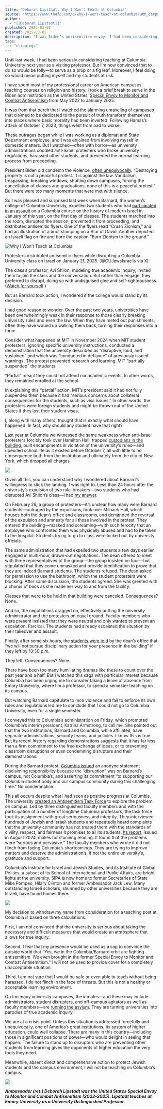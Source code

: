 ```yaml
---
title: "Deborah Lipstadt: Why I Won’t Teach at Columbia"
source: "https://www.thefp.com/p/why-i-wont-teach-at-columbia?utm_campaign=260347&utm_source=cross-post&r=7br8e&utm_medium=email"
author:
  - "[[Deborah Lipstadt]]"
published: 2025-03-02
created: 2025-03-02
description: "I was Biden’s antisemitism envoy. I had been considering an academic appointment at the Ivy League institution—but not anymore, writes Deborah Lipstadt."
tags:
  - "clippings"
---
```

Until last week, I had been seriously considering teaching at Columbia University next year as a visiting professor. But I’m now convinced that to do so would be folly—to serve as a prop or a fig leaf. Moreover, I feel doing so would mean putting myself and my students at risk.

I have spent most of my professional career on American campuses, teaching courses on religion and history. I took a brief break to serve in the Biden administration as the United States’ [Special Envoy to Monitor and Combat Antisemitism](https://2021-2025.state.gov/biographies/deborah-lipstadt/) from May 2022 to January 2025.

It was from that perch that I watched the alarming unraveling of campuses that claimed to be dedicated to the pursuit of truth transform themselves into places where basic morality had been inverted. Following Hamas’s attack of October 7, 2023, things went from bad to worse.

These outrages began while I was working as a diplomat and State Department employee, and I was enjoined from involving myself in domestic matters. But I watched—often with horror—as university administrations coddled anti-Israel protesters who broke university regulations, harassed other students, and prevented the normal learning process from proceeding.

President Biden did condemn the violence, [often unequivocally](https://www.youtube.com/live/oSTJxkOOXIk?si=tLv3I98joRg2S08O&t=83). “Destroying property is not a peaceful protest. It is against the law. Vandalism, trespassing, breaking windows, shutting down campuses, forcing the cancellation of classes and graduations, none of this is a peaceful protest.” But there were too many moments that were met with silence.

So I was pleased and surprised last week when Barnard, the women’s college of Columbia University, expelled two students who had [participated in an assault](https://x.com/CUJewsIsraelis/status/1881767325155889632) on a Columbia course on the history of modern Israel in January of this year, on the first day of classes. The students marched into the room, disrupted the session, prevented it from proceeding, and distributed antisemitic flyers. One of the flyers read “Crush Zionism,” and had an illustration of a boot stomping on a Star of David. Another depicted an Israeli flag on fire and bore the caption “Burn Zionism to the ground.”

![Why I Won’t Teach at Columbia](https://substackcdn.com/image/fetch/w_1456,c_limit,f_auto,q_auto:good,fl_progressive:steep/https%3A%2F%2Fsubstack-post-media.s3.amazonaws.com%2Fpublic%2Fimages%2Fc31d621f-904d-41da-a203-64acf9ac8c0f_510x680.jpeg)

Protesters distributed antisemitic flyers while disrupting a Columbia University class on Israel on January 21, 2025. (@CUJewsIsraelis via X)

The class’s professor, Avi Shilon, modeling true academic inquiry, invited them to join the class and the conversation. But rather than engage, they preferred to disrupt, doing so with undisguised glee and self-righteousness. ([Watch for yourself](https://www.instagram.com/p/DGbAlcjpCyF/?img_index=1).)

But as Barnard took action, I wondered if the college would stand by its decision.

I had good reason to wonder. Over the past two years, universities have been overwhelmingly weak in their response to those clearly breaking university rules and even the law. When they have meted out punishments, often they have wound up walking them back, turning their responses into a farce.

Consider what happened at MIT in November 2024 when MIT student protesters, ignoring specific university instructions, conducted a demonstration that the university described as “disruptive, loud, and sustained” and which was “conducted in defiance” of previously issued warnings. The protest prevented research and learning. MIT “partially suspended” the students.

“Partial” meant they could not attend nonacademic events. In other words, they remained enrolled at the school.

In explaining this “partial” action, MIT’s president said it had not fully suspended them because it had “serious concerns about collateral consequences for the students, such as visa issues.” In other words, the protesters were foreign students and might be thrown out of the United States if they lost their student visas.

I, along with many others, thought that is exactly what should have happened. In fact, why should any student have that right?

Last year at Columbia we witnessed the same weakness when anti-Israel protesters forcibly took over Hamilton Hall, trapped [custodians in the building](https://www.thefp.com/p/exclusive-columbia-custodian-trapped), built encampments in violation of the university’s rules—and upended school life as it existed before October 7, all with little to no consequence both from the institution and ultimately from the city of New York, which dropped all charges.

![](https://substackcdn.com/image/fetch/w_1456,c_limit,f_auto,q_auto:good,fl_progressive:steep/https%3A%2F%2Fsubstack-post-media.s3.amazonaws.com%2Fpublic%2Fimages%2Feffc32b2-9525-43d6-9e18-d31cf2e3f957_1320x30.png)

Given all this, you can understand why I wondered about Barnard’s willingness to stick the landing. I was right to. Less than 24 hours after the university’s expulsion of two rule-breakers—two students who had disrupted Avi Shilon’s class—I had [my answer](https://www.columbiaspectator.com/news/2025/02/26/protesters-stage-sit-in-in-milbank-hall/).

On February 26, a group of protesters—it’s unclear how many were Barnard students—outraged by the expulsions, took over Milbank Hall, which houses both the dean’s office and classrooms, and demanded the reversal of the expulsion and amnesty for all those involved in the protest. They entered the building—masked and screaming—with such ferocity that an employee who confronted them was physically abused and had to be taken to the hospital. Students trying to go to class were locked out by university officials.

The same administration that had expelled two students a few days earlier engaged in multi-hour, drawn-out negotiations. The dean offered to meet with three representatives of the group—the group insisted on four—but stipulated that they come unmasked and provide identification to prove that they are indeed Barnard students. The students refused. The dean asked for permission to use the bathroom, which the student protesters were blocking. After some discussion, the students agreed. She was greeted with a chorus of boos as she made her way to and from the facility.

Classes that were to be held in that building were canceled. Consequences? None.

And so, the negotiations dragged on, effectively putting the university administrator and the protesters on equal ground. Faculty members who were present insisted that they were neutral and only wanted to prevent an escalation. Farcical. The students had already escalated the situation by their takeover and assault.

Finally, after some six hours, the [students were told](https://www.columbiaspectator.com/news/2025/02/27/barnard-made-no-promise-of-amnesty-did-not-negotiate-concessions-for-sit-in-protesters-spokesperson-writes/) by the dean’s office that “we will not pursue disciplinary action for your presence in the building” if they left by 10:30 p.m.

They left. Consequences? None.

There have been too many humiliating dramas like these to count over the past year and a half. But I watched this saga with particular interest because Columbia has been urging me to consider taking a leave of absence from Emory University, where I’m a professor, to spend a semester teaching on its campus.

But watching Barnard capitulate to mob violence and fail to enforce its own rules and regulations led me to conclude that I could not go to Columbia University, even for a single semester.

I conveyed this to Columbia’s administration on Friday, which prompted Columbia’s interim president, Katrina Armstrong, to call me. She pointed out that the two institutions, Barnard and Columbia, while affiliated, have separate administrations, security teams, and policies. I know this is true. But its recent history regarding demonstrations suggests that it has far less than a firm commitment to the free exchange of ideas, or to preventing classroom disruptions or even condemning disrupters and their demonstrations.

During the Barnard protest, [Columbia issued](https://www.columbiaspectator.com/news/2025/02/26/protesters-stage-sit-in-in-milbank-hall/) an anodyne statement disclaiming responsibility because the “disruption” was on Barnard’s campus, not Columbia’s, and asserting its commitment “to supporting our Columbia student body and our campus community during this challenging time.” No condemnation.

This all occurs despite what I had seen as positive progress at Columbia. The university [created an Antisemitism Task Force](https://president.columbia.edu/news/announcing-task-force-antisemitism) to explore the problem on campus. Led by three distinguished faculty members and with the participation of a number of longtime Columbia professors, the task force took its assignment with great seriousness and integrity. They interviewed hundreds of Jewish and Israeli students and repeatedly heard complaints that the university community has not treated them with the standards of civility, respect, and fairness it promises to all its students. [Its report](https://president.columbia.edu/sites/default/files/content/Announcements/Report-2-Task-Force-on-Antisemitism.pdf), issued in August 2024, makes for stunning reading. It found that the problems were “serious and pervasive.” The faculty members who wrote it did not flinch from facing Columbia’s shortcomings. They are trying to improve matters and deserve the administration’s, if not the entire university’s, gratitude and support.

Columbia’s Institute for Israel and Jewish Studies, and its Institute of Global Politics, a subset of its School of International and Public Affairs, are bright lights at the university. SIPA is now home to former Secretaries of State Mike Pompeo, Hilary Clinton and former Ambassador Jack Lew. Many outstanding Israeli scholars, shunned by other universities because they are Israeli, have found homes there.

![](https://substackcdn.com/image/fetch/w_1456,c_limit,f_auto,q_auto:good,fl_progressive:steep/https%3A%2F%2Fsubstack-post-media.s3.amazonaws.com%2Fpublic%2Fimages%2Feffc32b2-9525-43d6-9e18-d31cf2e3f957_1320x30.png)

My decision to withdraw my name from consideration for a teaching post at Columbia is based on three calculations.

First, I am not convinced that the university is serious about taking the necessary and difficult measures that would create an atmosphere that allows for true inquiry.

Second, I fear that my presence would be used as a sop to convince the outside world that “Yes, we in the Columbia/Barnard orbit are fighting antisemitism. We even brought in the former Special Envoy to Monitor and Combat Antisemitism.” I will not be used to provide cover for a completely unacceptable situation.

Third, I am not sure that I would be safe or even able to teach without being harassed. I do not flinch in the face of threats. But this is not a healthy or acceptable learning environment.

On too many university campuses, the inmates—and these may include administrators, student disrupters, and off-campus agitators as well as faculty members—are [running the asylum](https://sapirjournal.org/university/2024/11/columbia-needs-countercultural-leadership/). They are turning universities into parodies of true academic inquiry.

We are at a crisis point. Unless this situation is addressed forcefully and unequivocally, one of America’s great institutions, its system of higher education, could well collapse. There are many in this country—including those in significant positions of power—who would delight in seeing that happen. The failure to stand up to disrupters who are preventing other students from learning gives the opponents of higher education the very tools they need.

Meanwhile, absent direct and comprehensive action to protect Jewish students and the campus environment, I will not be teaching on Columbia’s campus.

![](https://substackcdn.com/image/fetch/w_1456,c_limit,f_auto,q_auto:good,fl_progressive:steep/https%3A%2F%2Fsubstack-post-media.s3.amazonaws.com%2Fpublic%2Fimages%2Feffc32b2-9525-43d6-9e18-d31cf2e3f957_1320x30.png)

***Ambassador (ret.) Deborah Lipstadt was the United States Special Envoy to Monitor and Combat Antisemitism (2022–2025). Lipstadt teaches at Emory University as a University Distinguished Professor.***